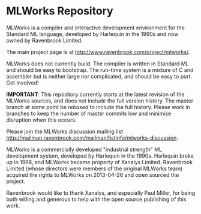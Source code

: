 MLWorks Repository
==================
MLWorks is a compiler and interactive development environment for the
Standard ML language, developed by Harlequin in the 1990s and now owned by
Ravenbrook Limited.

The main project page is at <http://www.ravenbrook.com/project/mlworks/>.

MLWorks does not currently build.  The compiler is written in Standard
ML and should be easy to bootstrap.  The run-time system is a mixture of
C and assembler but is neither large nor complicated, and should be easy
to port.  Get involved!

**IMPORTANT**: This repository currently starts at the latest revision
of the MLWorks sources, and does not include the full version history.
The master branch at some point be *rebased* to include the full
history. Please work in branches to keep the number of master commits
low and minimise disruption when this occurs.

Please join the MLWorks discussion mailing list 
<http://mailman.ravenbrook.com/mailman/listinfo/mlworks-discussion>.

MLWorks is a commercially developed "industrial strength" ML development
system, developed by Harlequin in the 1990s.  Harlequin broke up in
1998, and MLWorks became property of Xanalys Limited.  Ravenbrook
Limited (whose directors were members of the original MLWorks team)
acquired the rights to MLWorks on 2013-04-26 and open sourced the
project.

Ravenbrook would like to thank Xanalys, and especially Paul Miller, for
being both willing and generous to help with the open source publishing
of this work.
